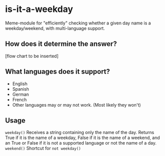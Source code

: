 # is-it-a-weekday
Meme-module for "efficiently" checking whether a given day name is a weekday/weekend, with multi-language support.


## How does it determine the answer?
[flow chart to be inserted]

## What languages does it support?
 - English
 - Spanish
 - German
 - French
 - Other languages may or may not work. (Most likely they won't)

## Usage

`weekday()` Receives a string containing only the name of the day. Returns True if it is the name of a weekday, False if it is the name of a weekend, and an True or False if it is not a supported language or not the name of a day. 
`weekend()` Shortcut for `not weekday()`
